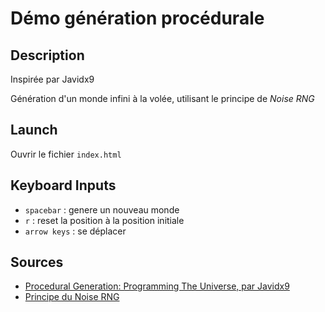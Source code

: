 # Démo génération procédurale

## Description

Inspirée par Javidx9

Génération d'un monde infini à la volée, utilisant le principe de *Noise RNG*

## Launch

Ouvrir le fichier `index.html`

## Keyboard Inputs

- `spacebar` : genere un nouveau monde
- `r` : reset la position à la position initiale
- `arrow keys` : se déplacer


## Sources
- [Procedural Generation: Programming The Universe, par Javidx9](https://www.youtube.com/watch?v=ZZY9YE7rZJw&t=1s)
- [Principe du Noise RNG](https://www.youtube.com/watch?v=LWFzPP8ZbdU)
